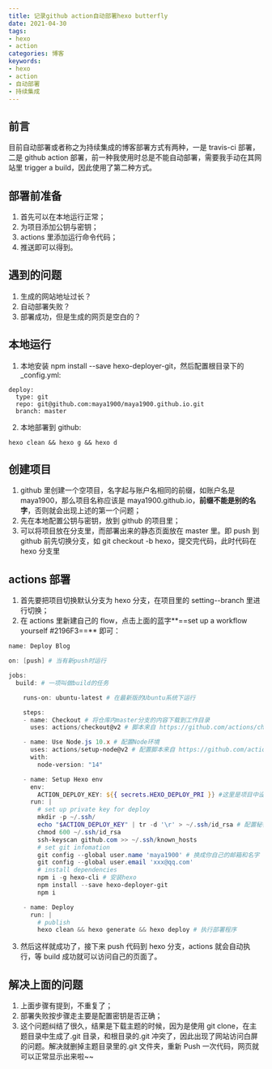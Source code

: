 ```yaml
---
title: 记录github action自动部署hexo butterfly
date: 2021-04-30
tags: 
- hexo 
- action
categories: 博客
keywords: 
- hexo 
- action 
- 自动部署 
- 持续集成
---
```


## 前言

目前自动部署或者称之为持续集成的博客部署方式有两种，一是 travis-ci 部署，二是 github action 部署，前一种我使用时总是不能自动部署，需要我手动在其网站里 trigger a build，因此使用了第二种方式。

## 部署前准备

1. 首先可以在本地运行正常；
2. 为项目添加公钥与密钥；
3. actions 里添加运行命令代码；
4. 推送即可以得到。

## 遇到的问题

1. 生成的网站地址过长？
2. 自动部署失败？
3. 部署成功，但是生成的网页是空白的？

## 本地运行

1. 本地安装 npm install --save hexo-deployer-git，然后配置根目录下的\_config.yml:

```shell
deploy:
  type: git
  repo: git@github.com:maya1900/maya1900.github.io.git
  branch: master
```

2. 本地部署到 github:

```shell
hexo clean && hexo g && hexo d
```

## 创建项目

1.  github 里创建一个空项目，名字起与账户名相同的前缀，如账户名是 maya1900，那么项目名称应该是 maya1900.github.io，**前缀不能是别的名字**，否则就会出现上述的第一个问题；
2.  先在本地配置公钥与密钥，放到 github 的项目里；
3.  可以将项目放在分支里，而部署出来的静态页面放在 master 里。即 push 到 github 前先切换分支，如 git checkout -b hexo，提交完代码，此时代码在 hexo 分支里

## actions 部署

1. 首先要把项目切换默认分支为 hexo 分支，在项目里的 setting--branch 里进行切换；
2. 在 actions 里新建自己的 flow，点击上面的蓝字**==set up a workflow yourself #2196F3==** 即可：

```powershell
name: Deploy Blog

on: [push] # 当有新push时运行

jobs:
  build: # 一项叫做build的任务

    runs-on: ubuntu-latest # 在最新版的Ubuntu系统下运行

    steps:
    - name: Checkout # 将仓库内master分支的内容下载到工作目录
      uses: actions/checkout@v2 # 脚本来自 https://github.com/actions/checkout

    - name: Use Node.js 10.x # 配置Node环境
      uses: actions/setup-node@v2 # 配置脚本来自 https://github.com/actions/setup-node
      with:
        node-version: "14"

    - name: Setup Hexo env
      env:
        ACTION_DEPLOY_KEY: ${{ secrets.HEXO_DEPLOY_PRI }} #这里是项目中设置的私钥，换成你自己的
      run: |
        # set up private key for deploy
        mkdir -p ~/.ssh/
        echo "$ACTION_DEPLOY_KEY" | tr -d '\r' > ~/.ssh/id_rsa # 配置秘钥
        chmod 600 ~/.ssh/id_rsa
        ssh-keyscan github.com >> ~/.ssh/known_hosts
        # set git infomation
        git config --global user.name 'maya1900' # 换成你自己的邮箱和名字
        git config --global user.email 'xxx@qq.com'
        # install dependencies
        npm i -g hexo-cli # 安装hexo
        npm install --save hexo-deployer-git
        npm i

    - name: Deploy
      run: |
        # publish
        hexo clean && hexo generate && hexo deploy # 执行部署程序
```

3. 然后这样就成功了，接下来 push 代码到 hexo 分支，actions 就会自动执行，等 build 成功就可以访问自己的页面了。

## 解决上面的问题

1. 上面步骤有提到，不重复了；
2. 部署失败按步骤走主要是配置密钥是否正确；
3. 这个问题纠结了很久，结果是下载主题的时候，因为是使用 git clone，在主题目录中生成了.git 目录，和根目录的.git 冲突了，因此出现了网站访问白屏的问题。解决就删掉主题目录里的.git 文件夹，重新 Push 一次代码，网页就可以正常显示出来啦~~
